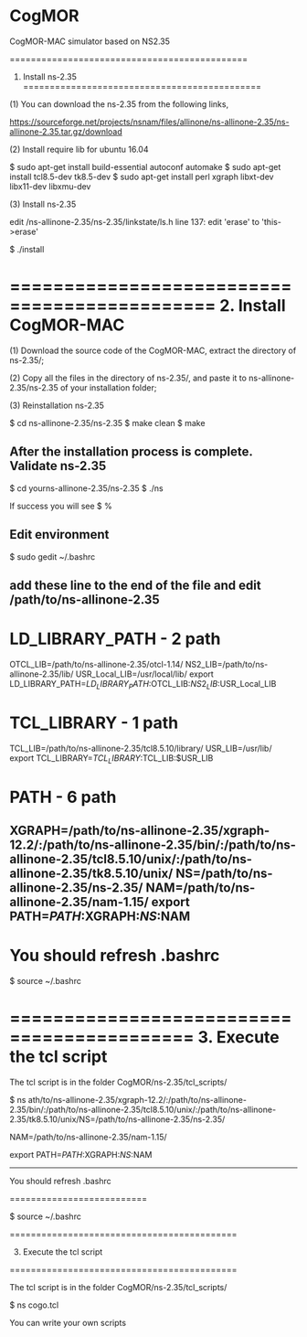 # CogMOR
CogMOR-MAC simulator based on NS2.35

=============================================
1. Install ns-2.35
=============================================

(1) You can download the ns-2.35 from the following links,

https://sourceforge.net/projects/nsnam/files/allinone/ns-allinone-2.35/ns-allinone-2.35.tar.gz/download

(2) Install require lib for ubuntu 16.04

$ sudo apt-get install build-essential autoconf automake
$ sudo apt-get install tcl8.5-dev tk8.5-dev
$ sudo apt-get install perl xgraph libxt-dev libx11-dev libxmu-dev

(3) Install ns-2.35

edit /ns-allinone-2.35/ns-2.35/linkstate/ls.h
line 137: edit 'erase' to 'this->erase'

$ ./install

=============================================
2. Install CogMOR-MAC
=============================================
(1) Download the source code of the CogMOR-MAC, extract the directory of ns-2.35/;

(2) Copy all the files in the directory of ns-2.35/, and paste it to ns-allinone-2.35/ns-2.35 of your installation folder;

(3) Reinstallation ns-2.35

$ cd ns-allinone-2.35/ns-2.35
$ make clean
$ make


After the installation process is complete. Validate ns-2.35 
------------------------------------------------------------

$ cd yourns-allinone-2.35/ns-2.35
$ ./ns

If success you will see
$ %


Edit environment
----------------

$ sudo gedit ~/.bashrc

add these line to the end of the file and
edit /path/to/ns-allinone-2.35
------------------------------
# LD_LIBRARY_PATH - 2 path
OTCL_LIB=/path/to/ns-allinone-2.35/otcl-1.14/
NS2_LIB=/path/to/ns-allinone-2.35/lib/
USR_Local_LIB=/usr/local/lib/
export LD_LIBRARY_PATH=$LD_LIBRARY_PATH:$OTCL_LIB:$NS2_LIB:$USR_Local_LIB

# TCL_LIBRARY - 1 path
TCL_LIB=/path/to/ns-allinone-2.35/tcl8.5.10/library/
USR_LIB=/usr/lib/
export TCL_LIBRARY=$TCL_LIBRARY:$TCL_LIB:$USR_LIB

# PATH - 6 path
XGRAPH=/path/to/ns-allinone-2.35/xgraph-12.2/:/path/to/ns-allinone-2.35/bin/:/path/to/ns-allinone-2.35/tcl8.5.10/unix/:/path/to/ns-allinone-2.35/tk8.5.10/unix/
NS=/path/to/ns-allinone-2.35/ns-2.35/
NAM=/path/to/ns-allinone-2.35/nam-1.15/
export PATH=$PATH:$XGRAPH:$NS:$NAM
----------------------------------

You should refresh .bashrc
==========================

$ source ~/.bashrc


===========================================
3. Execute the tcl script
===========================================

The tcl script is in the folder CogMOR/ns-2.35/tcl_scripts/

$ ns ath/to/ns-allinone-2.35/xgraph-12.2/:/path/to/ns-allinone-2.35/bin/:/path/to/ns-allinone-2.35/tcl8.5.10/unix/:/path/to/ns-allinone-2.35/tk8.5.10/unix/NS=/path/to/ns-allinone-2.35/ns-2.35/

NAM=/path/to/ns-allinone-2.35/nam-1.15/

export PATH=$PATH:$XGRAPH:$NS:$NAM

----------------------------------



You should refresh .bashrc

==========================



$ source ~/.bashrc





===========================================

3. Execute the tcl script

===========================================



The tcl script is in the folder CogMOR/ns-2.35/tcl_scripts/



$ ns cogo.tcl  

You can write your own scripts

